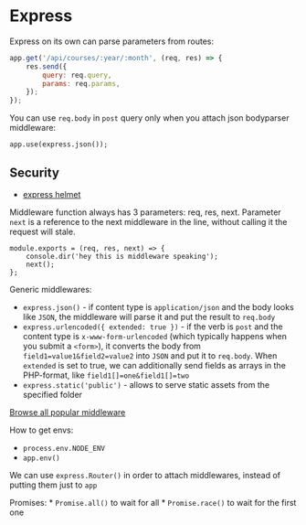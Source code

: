 # Express

Express on its own can parse parameters from routes:
```js
app.get('/api/courses/:year/:month', (req, res) => {
    res.send({
        query: req.query,
        params: req.params,
    });
});
```

You can use `req.body` in `post` query only when you attach json bodyparser middleware:
~~~
app.use(express.json());
~~~

## Security
* [express helmet](https://helmetjs.github.io/)

Middleware function always has 3 parameters: req, res, next. Parameter `next` is a reference to the next middleware in the line, without calling it the request will stale.
~~~
module.exports = (req, res, next) => {
    console.dir('hey this is middleware speaking');
    next();
};
~~~ 

Generic middlewares:
* `express.json()` - if content type is `application/json` and the body looks like `JSON`, the middleware will parse it and put the result to `req.body`
* `express.urlencoded({ extended: true })` - if the verb is `post` and the content type is `x-www-form-urlencoded` (which typically happens when you submit a `<form>`), it converts the body from `field1=value1&field2=value2` into `JSON` and put it to `req.body`. When `extended` is set to true, we can additionally send fields as arrays in the PHP-format, like `field1[]=one&field1[]=two`
* `express.static('public')` - allows to serve static assets from the specified folder

[Browse all popular middleware](https://expressjs.com/en/resources/middleware.html)

How to get envs:
* `process.env.NODE_ENV`
* `app.env()`

We can use `express.Router()` in order to attach middlewares, instead of putting them just to `app`

Promises:
    * `Promise.all()` to wait for all
    * `Promise.race()` to wait for the first one

